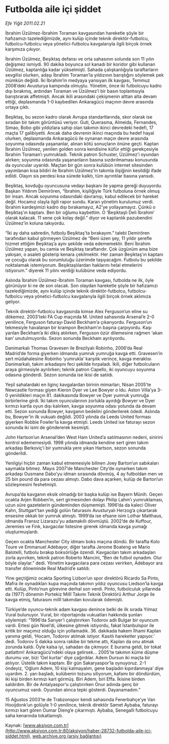 # Futbolda aile içi şiddet

*Efe Yiğit 2011.02.21*

<font class="agenda2NewsSpot">
 İbrahim Üzülmez-İbrahim Toraman kavgasından hareketle şöyle bir hafızamızı tazelediğimizde, aynı kulüp içinde teknik direktör-futbolcu, futbolcu-futbolcu veya yönetici-futbolcu kavgalarıyla ilgili birçok örnek karşımıza çıkıyor.
</font>
<font class="newsDetail">
 <p>
 </p>
 <p class="MsoNormal">
  İbrahim Üzülmez, Beşiktaş defansı ve orta sahasının solunda son 11 yılın değişmez ismiydi. 90 dakika boyunca sol kanadı bir koridor gibi kullanan Üzülmez, kaptanlığa kadar yükselmişti. Sahada çalışkanlığıyla taraftarların sevgilisi olurken, adaşı İbrahim Toraman’la yıldızının barıştığını söylemek pek mümkün değildi. İki İbrahim’in medyaya yansıyan ilk kavgası, Temmuz 2008’deki Avusturya kampında olmuştu. Yönetim, önce iki futbolcuyu kadro dışı bırakmış, ardından Toraman ve Üzülmez’i bir basın toplantısıyla barıştırarak affetmişti. Ancak ikili arasındaki çekişmenin alttan alta devam ettiği, deplasmanda 1-0 kaybedilen Ankaragücü maçının devre arasında ortaya çıktı.
 </p>
 <p class="MsoNormal">
  Beşiktaş, bu sezon kadro olarak Avrupa standartlarında, skor olarak ise sıradan bir takım görüntüsü veriyor. Guti, Querasma, Almeida, Fernandes, Simao, Bobo gibi yıldızlara sahip olan takımın ikinci devredeki hedefi, 17 maçta 17 galibiyetti. Ancak daha devrenin ikinci maçında bu hedef hayal olurken, deplasmanda Ankaragücü ile oynanan maçın devre arasında soyunma odasında yaşananlar, alınan kötü sonuçların önüne geçti. Kaptan İbrahim Üzülmez, yenilen golden sonra kendisine küfür ettiği gerekçesiyle İbrahim Toraman’ı yumrukladı. Teknik patron Schuster, Üzülmez’i oyundan alırken; soyunma odasında yaşananların basına sızdırılmaması konusunda da oyuncular uyarıldı. Maçtan bir gün sonra kulübün internet sitesinden yayımlanan kısa bildiri ile İbrahim Üzülmez’in takımla ilişiğinin kesildiği ifade edildi. Olayın sis perdesi kısa sürede kalktı, tüm ayrıntılar basına yansıdı.
 </p>
 <p class="MsoNormal">
  Beşiktaş, kovduğu oyuncusuna vedayı başkanı ile yapma gereği duyuyordu. Başkan Yıldırım Demirören, “İbrahim, kişiliğiyle Türk futboluna örnek olmuş bir insan. Ancak soyunma odasındaki davranışı, kabul edilecek bir hareket değil. Hocamız olayla ilgili rapor sundu. Kararı yönetim kurulumuz verdi. İbrahim kardeşimizi kadro dışı bırakamayız, A2’ye yollayamayız. Çünkü o Beşiktaş’ın kaptanı. Ben bir oğlumu kaybettim. O ‘Beşiktaşlı Deli İbrahim’ olarak kalacak. 11 sene çok kolay değil.” diyor ve kaptanlık pazubendini Üzülmez’in koluna takıyordu.
 </p>
 <p class="MsoNormal">
  “İki ay daha sabredin, futbolu Beşiktaş’ta bırakayım.” talebi Demirören tarafından kabul görmeyen Üzülmez de “Beni üzen şey, 11 yıldır şerefle hizmet ettiğim Beşiktaş’a aynı şekilde veda edememektir. Beni İbrahim Üzülmez yapan, bu camia ve Beşiktaş taraftarıdır. Çok üzgünüm ama bize yakışan, o asaleti gösterip kenara çekilmektir. Her zaman Beşiktaş’ın kaptanı ve çocuğu olarak bu sorumluluğu üzerimde taşıyacağım. Futbolu bu şekilde noktalamak istemiyorum. Beşiktaşlılardan haklarını helal etmelerini istiyorum.” diyerek 11 yılını verdiği kulübüne veda ediyordu.
 </p>
 <p class="MsoNormal">
  Aslında İbrahim Üzülmez-İbrahim Toraman kavgası, futbolda ne ilk, öyle görünüyor ki ne de son olacak. Son olaydan hareketle şöyle bir hafızamızı tazelediğimizde, aynı kulüp içinde teknik direktör-futbolcu, futbolcu-futbolcu veya yönetici-futbolcu kavgalarıyla ilgili birçok örnek aklımıza geliyor.
 </p>
 <p class="MsoNormal">
  Teknik direktör-futbolcu kavgasında kimse Alex Ferguson’un eline su dökemez. 2003’teki FA Cup maçında M. United sahasında Arsenal’e 2-0 yenilince, Ferguson faturayı David Beckham’a çıkarıyordu. Ferguson’un tekmesiyle havalanan bir krampon Beckham’ın başına çarpıyordu. Kaşı yarılan Beckham’a iki dikiş atılırken, Ferguson özür dilemesine rağmen ‘akan kan’ unutulmuyordu. Sezon sonunda Beckham ayrılıyordu.
 </p>
 <p class="MsoNormal">
  Danimarkalı Thomas Gravesen ile Brezilyalı Robinho, 2006’da Real Madrid’de forma giyerken idmanda yumruk yumruğa kavga etti. Gravesen’in sert müdahalesine Robinho ‘yumrukla’ karşılık verince, kavga meraklısı Danimarkalı, takım arkadaşını feci şekilde hırpaladı. İkili, diğer futbolcuların araya girmesiyle ayrılırken; teknik patron Capello, iki oyuncuyu soyunma odasına gönderdi. Sezon sonunda ise ikisi de satıldı.
 </p>
 <p class="MsoNormal">
  Yeşil sahalardaki en ilginç kavgalardan birinin mimarları, Nisan 2005’te Newcastle forması giyen Kieron Dyer ve Lee Bowyer o ldu. Aston Villa’ya 3-0 yenildikleri maçın 81. dakikasında Bowyer ve Dyer yumruk yumruğa birbirlerine girdi. İki takım oyuncularının zorlukla ayırdığı Bowyer ve Dyer kırmızı kartla oyun dışı kalırken, kavga soyunma odası yolunda da devam etti. Sezon sonunda Bowyer, kavganın bedelini gönderilerek ödedi. Aslında bu, Bowyer’in ilk vukuatı değildi. 2003 yılında da
  <span>
  </span>
  Leeds United forması giyerken Robbie Fowler’la kavga etmişti. Leeds United ise faturayı sezon sonunda iki ismi de göndererek kesmişti.
 </p>
 <p class="MsoNormal">
  John Hartson’un Arsenal’den West Ham United’a satılmasının nedeni, sinirini kontrol edememesiydi. 1998 yılında idmanda kendine sert giren takım arkadaşı Berkoviç’i bir yumrukla yere yıkan Hartson, sezon sonunda gönderildi.
 </p>
 <p class="MsoNormal">
  Yenilgiyi hiçbir zaman kabul etmemesiyle bilinen Joey Barton’un sabıkaları saymakla bitmez. Mayıs 2007’de Manchester City’de oynarken takım arkadaşı Ousmane Dabo’yu idman sırasında dövmüş, 4 ay futboldan men ve 25 bin pound da para cezası almıştı. Dabo dava açarken, kulüp de Barton’un sözleşmesini feshetmişti.
 </p>
 <p class="MsoNormal">
  Avrupa’da kavganın eksik olmadığı bir başka kulüp ise Bayern Münih. Geçen ocakta Arjen Robben’in, sert girmesinden dolayı Philip Lahm’ı yumruklaması, uzun süre gazetelerin gündeminden düşmemişti. 1996’da da kaleci Oliver Kahn, Stuttgart’tan yediği golün faturasını Avusturyalı Herzog’a çıkartarak ensesine okkalı bir yumruk atmıştı. 1999’da ise efsane isim Lothar Matthaus, idmanda Fransız Lizarazu’yu adamakıllı dövmüştü. 2002’de de Kuffour, Jeremies ve Fink, kavgacılar listesine girerek idmanda kavga yumağı oluşturmuşlardı.
 </p>
 <p class="MsoNormal">
  Geçen ocakta Manchester City idmanı boks maçına döndü. Bir tarafta Kolo Toure ve Emmanuel Adebayor, diğer tarafta Jerome Boateng ve Mario Balotelli, futbolu bırakıp boksörlüğe özendi. Kavgacıları takım arkadaşları zorla ayırırken, teknik patron Roberto Mancini, “Ben de futbol oynadım. Olur böyle olaylar.” dedi. Yönetim kavgacılara para cezası verirken, Adebayor ara transfer döneminde Real Madrid’e satıldı.
 </p>
 <p class="MsoNormal">
  Yine geçtiğimiz ocakta Sporting Lizbon’un spor direktörü Ricardo Sa Pinto, Mafra ile oynadıkları kupa maçında takımın yıldız oyuncusu Liedson’la kavga etti. Kulüp, Pinto’nun görevine derhal son verdi. Pinto, futbolculuk yıllarında da (1977) dönemin Portekiz Millî Takımı Teknik Direktörü Arthur Jorge ile kavga etmiş, faturasını millî takımdan kovularak ödemişti.
 </p>
 <p class="MsoNormal">
  Türkiye’de oyuncu-teknik adam kavgası denince belki de ilk sırada Yılmaz Vural bulunuyor. Vural, bir röportajında vukuatları hakkında şunları söylemişti: “1996’da Sarıyer’i çalıştırırken Todorov adlı Bulgar bir oyuncum vardı. Ertesi gün Noel’di, ülkesine gitmek istiyordu, fakat İstanbulspor ile kritik bir maçımız olduğu için yollamadık. 36. dakikada hakem İlhami Kaplan yanıma geldi, ‘Hocam, Todorov atılmak istiyor. Kasıtlı hareketler yapıyor.’ dedi. Todorov 5 dakika sonra rakibe bir tekme attı, Kaplan da onu atmak zorunda kaldı. Öyle kalsa iyi, sahadan da çıkmıyor. E burama geldi, bir tokat patlattım! Ankaragücü’ndeki olaya gelirsek... 2005’te takımın küme düşme durumu var, bizi ‘Gel kurtar’ diye çağırdılar. Adem Dursun iki maçta bir atılıyor. Üstelik takım kaptanı. Bir gün Sakaryaspor’la oynuyoruz. 2-1 öndeyiz, ‘Oğlum Adem, 10 kişi kalmayalım, gene başladın kıpırdanmaya’ diye uyardım. 2. yarı başladı, kulübenin tozunu siliyorum, kafamı bir döndürdüm, iki kişi birden kırmızı kart görmüş. Biri Adem, biri Effa. İkisine birden saldırdım. Bir de Antalyaspor’u çalıştırırken Onur adında genç bir oyuncumuz vardı. Oyundan alınca tepki gösterdi. Dayanamadım.”
 </p>
 <p class="MsoNormal">
  15 Ağustos 2003’te de Trabzonspor kendi sahasında Fenerbahçe’ye Van Hooijdonk’un golüyle 1-0 yenilince, teknik direktör Samet Aybaba, faturayı kırmızı kart gören Oumar Dieng’e çıkarmıştı. Aybaba, Senegalli futbolcuyu saha kenarında tokatlamıştı.
 </p>
 <p>
 </p>
</font>

Kaynak: [www.aksiyon.com.tr](http://www.aksiyon.com.tr:80/aksiyon/haber-28732-futbolda-aile-ici-siddet.html), [web.archive.org (arşiv bağlantısı)](http://web.archive.org/web/20110226121048/http://www.aksiyon.com.tr:80/aksiyon/haber-28732-futbolda-aile-ici-siddet.html)
